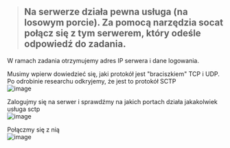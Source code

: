 > ## Na serwerze działa pewna usługa (na losowym porcie). Za pomocą narzędzia socat połącz się z tym serwerem, który odeśle odpowiedź do zadania.

W ramach zadania otrzymujemy adres IP serwera i dane logowania.  

Musimy wpierw dowiedzieć się, jaki protokół jest "braciszkiem" TCP i UDP.  
Po odrobinie researchu odkryjemy, że jest to protokół SCTP  
![image](https://github.com/s24306/Cyberskiller/assets/91730770/ed2093f5-a09a-469c-9f0d-f5d289412953)  

Zalogujmy się na serwer i sprawdźmy na jakich portach działa jakakolwiek usługa sctp  
![image](https://github.com/s24306/Cyberskiller/assets/91730770/ad36cf2c-7c08-4f63-a992-3fa2baea2d0a)  

Połączmy się z nią  
![image](https://github.com/s24306/Cyberskiller/assets/91730770/626187c3-3a41-4581-9cab-78b33174b543)
